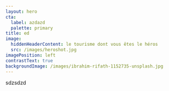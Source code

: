 ```yaml
---
layout: hero
cta:
  label: azdazd
  palette: primary
title: ed
image:
  hiddenHeaderContent: le tourisme dont vous êtes le héros
  src: /images/heroshot.jpg
imagePosition: left
contrastText: true
backgroundImage: /images/ibrahim-rifath-1152735-unsplash.jpg
---
```

sdzsdzd
